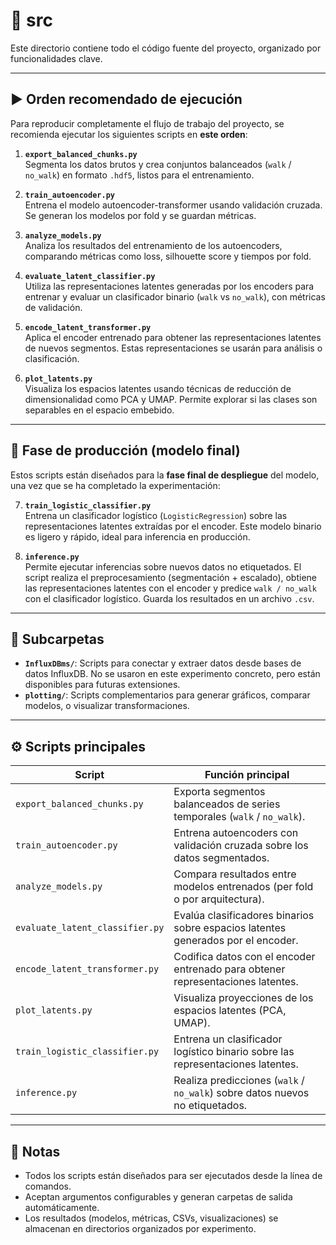 # 📂 src

Este directorio contiene todo el código fuente del proyecto, organizado por funcionalidades clave.

---

## ▶️ Orden recomendado de ejecución

Para reproducir completamente el flujo de trabajo del proyecto, se recomienda ejecutar los siguientes scripts en **este orden**:

1. **`export_balanced_chunks.py`**  
   Segmenta los datos brutos y crea conjuntos balanceados (`walk` / `no_walk`) en formato `.hdf5`, listos para el entrenamiento.

2. **`train_autoencoder.py`**  
   Entrena el modelo autoencoder-transformer usando validación cruzada. Se generan los modelos por fold y se guardan métricas.

3. **`analyze_models.py`**  
   Analiza los resultados del entrenamiento de los autoencoders, comparando métricas como loss, silhouette score y tiempos por fold.

4. **`evaluate_latent_classifier.py`**  
   Utiliza las representaciones latentes generadas por los encoders para entrenar y evaluar un clasificador binario (`walk` vs `no_walk`), con métricas de validación.

5. **`encode_latent_transformer.py`**  
   Aplica el encoder entrenado para obtener las representaciones latentes de nuevos segmentos. Estas representaciones se usarán para análisis o clasificación.

6. **`plot_latents.py`**  
   Visualiza los espacios latentes usando técnicas de reducción de dimensionalidad como PCA y UMAP. Permite explorar si las clases son separables en el espacio embebido.

---

## 🏁 Fase de producción (modelo final)

Estos scripts están diseñados para la **fase final de despliegue** del modelo, una vez que se ha completado la experimentación:

7. **`train_logistic_classifier.py`**  
   Entrena un clasificador logístico (`LogisticRegression`) sobre las representaciones latentes extraídas por el encoder. Este modelo binario es ligero y rápido, ideal para inferencia en producción.

8. **`inference.py`**  
   Permite ejecutar inferencias sobre nuevos datos no etiquetados. El script realiza el preprocesamiento (segmentación + escalado), obtiene las representaciones latentes con el encoder y predice `walk / no_walk` con el clasificador logístico. Guarda los resultados en un archivo `.csv`.

---

## 📁 Subcarpetas

- **`InfluxDBms/`**: Scripts para conectar y extraer datos desde bases de datos InfluxDB. No se usaron en este experimento concreto, pero están disponibles para futuras extensiones.
- **`plotting/`**: Scripts complementarios para generar gráficos, comparar modelos, o visualizar transformaciones.

---

## ⚙️ Scripts principales

| Script                          | Función principal                                                                 |
|---------------------------------|-----------------------------------------------------------------------------------|
| `export_balanced_chunks.py`     | Exporta segmentos balanceados de series temporales (`walk` / `no_walk`).         |
| `train_autoencoder.py`          | Entrena autoencoders con validación cruzada sobre los datos segmentados.         |
| `analyze_models.py`             | Compara resultados entre modelos entrenados (per fold o por arquitectura).       |
| `evaluate_latent_classifier.py` | Evalúa clasificadores binarios sobre espacios latentes generados por el encoder. |
| `encode_latent_transformer.py`  | Codifica datos con el encoder entrenado para obtener representaciones latentes.  |
| `plot_latents.py`               | Visualiza proyecciones de los espacios latentes (PCA, UMAP).                     |
| `train_logistic_classifier.py`  | Entrena un clasificador logístico binario sobre las representaciones latentes.   |
| `inference.py`                  | Realiza predicciones (`walk` / `no_walk`) sobre datos nuevos no etiquetados.     |

---

## 📝 Notas

- Todos los scripts están diseñados para ser ejecutados desde la línea de comandos.
- Aceptan argumentos configurables y generan carpetas de salida automáticamente.
- Los resultados (modelos, métricas, CSVs, visualizaciones) se almacenan en directorios organizados por experimento.

